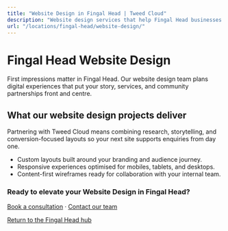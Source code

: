 ```yaml
---
title: "Website Design in Fingal Head | Tweed Cloud"
description: "Website design services that help Fingal Head businesses stand out online."
url: "/locations/fingal-head/website-design/"
---
```


# Fingal Head Website Design

First impressions matter in Fingal Head. Our website design team plans digital experiences that put your story, services, and community partnerships front and centre.

## What our website design projects deliver

Partnering with Tweed Cloud means combining research, storytelling, and conversion-focused layouts so your next site supports enquiries from day one.

- Custom layouts built around your branding and audience journey.
- Responsive experiences optimised for mobiles, tablets, and desktops.
- Content-first wireframes ready for collaboration with your internal team.

### Ready to elevate your Website Design in Fingal Head?

[Book a consultation](/consultation/) · [Contact our team](/contact/)

[Return to the Fingal Head hub](/locations/fingal-head/)
